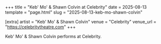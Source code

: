 +++
title = "Keb' Mo' & Shawn Colvin at Celebrity"
date = 2025-08-13
template = "page.html"
slug = "2025-08-13-keb-mo-shawn-colvin"

[extra]
artist = "Keb' Mo' & Shawn Colvin"
venue = "Celebrity"
venue_url = "https://celebritytheatre.com"
+++

Keb' Mo' & Shawn Colvin performs at Celebrity.
